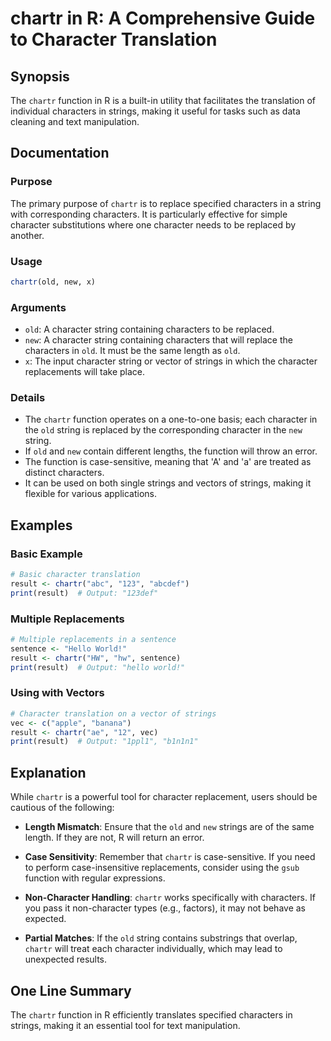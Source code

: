 <!--
Meta Description: # chartr in R: A Comprehensive Guide to Character Translation ## Synopsis The `chartr` function in R is a built-in utility that facilitates the transl...
Meta Keywords: character, chartr, characters, old, strings
-->

# chartr in R: A Comprehensive Guide to Character Translation

## Synopsis
The `chartr` function in R is a built-in utility that facilitates the translation of individual characters in strings, making it useful for tasks such as data cleaning and text manipulation.

## Documentation

### Purpose
The primary purpose of `chartr` is to replace specified characters in a string with corresponding characters. It is particularly effective for simple character substitutions where one character needs to be replaced by another.

### Usage
```R
chartr(old, new, x)
```

### Arguments
- `old`: A character string containing characters to be replaced.
- `new`: A character string containing characters that will replace the characters in `old`. It must be the same length as `old`.
- `x`: The input character string or vector of strings in which the character replacements will take place.

### Details
- The `chartr` function operates on a one-to-one basis; each character in the `old` string is replaced by the corresponding character in the `new` string.
- If `old` and `new` contain different lengths, the function will throw an error.
- The function is case-sensitive, meaning that 'A' and 'a' are treated as distinct characters.
- It can be used on both single strings and vectors of strings, making it flexible for various applications.

## Examples

### Basic Example
```R
# Basic character translation
result <- chartr("abc", "123", "abcdef")
print(result)  # Output: "123def"
```

### Multiple Replacements
```R
# Multiple replacements in a sentence
sentence <- "Hello World!"
result <- chartr("HW", "hw", sentence)
print(result)  # Output: "hello world!"
```

### Using with Vectors
```R
# Character translation on a vector of strings
vec <- c("apple", "banana")
result <- chartr("ae", "12", vec)
print(result)  # Output: "1ppl1", "b1n1n1"
```

## Explanation
While `chartr` is a powerful tool for character replacement, users should be cautious of the following:

- **Length Mismatch**: Ensure that the `old` and `new` strings are of the same length. If they are not, R will return an error.
  
- **Case Sensitivity**: Remember that `chartr` is case-sensitive. If you need to perform case-insensitive replacements, consider using the `gsub` function with regular expressions.

- **Non-Character Handling**: `chartr` works specifically with characters. If you pass it non-character types (e.g., factors), it may not behave as expected.

- **Partial Matches**: If the `old` string contains substrings that overlap, `chartr` will treat each character individually, which may lead to unexpected results.

## One Line Summary
The `chartr` function in R efficiently translates specified characters in strings, making it an essential tool for text manipulation.